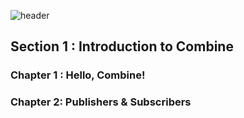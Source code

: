 ![header](https://capsule-render.vercel.app/api?type=slice&text=Combine&height=150&color=1881ec)

## Section 1 : Introduction to Combine
### Chapter 1 : Hello, Combine!
### Chapter 2: Publishers & Subscribers
